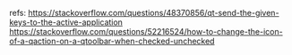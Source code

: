 refs:
https://stackoverflow.com/questions/48370856/qt-send-the-given-keys-to-the-active-application
https://stackoverflow.com/questions/52216524/how-to-change-the-icon-of-a-qaction-on-a-qtoolbar-when-checked-unchecked
